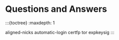 # Questions and Answers

:::{toctree}
:maxdepth: 1

aligned-nicks
automatic-login
certfp
tor
expkeysig
:::

